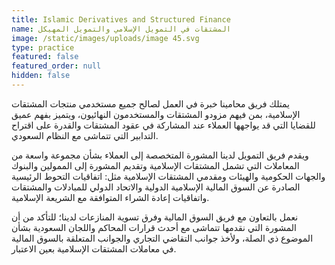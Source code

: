 ```yaml
---
title: Islamic Derivatives and Structured Finance
name: المشتقات في التمويل الإسلامي والتمويل المهيكل
image: /static/images/uploads/image 45.svg
type: practice
featured: false
featured_order: null
hidden: false
---
```

يمتلك فريق محامينا خبرة في العمل لصالح جميع مستخدمي منتجات المشتقات الإسلامية، بمن فيهم مزودو المشتقات والمستخدمون النهائيون، ويتميز بفهم عميق للقضايا التي قد يواجهها العملاء عند المشاركة في عقود المشتقات والقدرة على اقتراح التدابير التي تتماشى مع النظام السعودي.

ويقدم فريق التمويل لدينا المشورة المتخصصة إلى العملاء بشأن مجموعة واسعة من المعاملات التي تشمل المشتقات الإسلامية وتقديم المشورة إلى الممولين والبنوك والجهات الحكومية والهيئات ومقدمي المشتقات الإسلامية مثل: اتفاقيات التحوط الرئيسية الصادرة عن السوق المالية الإسلامية الدولية والاتحاد الدولي للمبادلات والمشتقات واتفاقيات إعادة الشراء المتوافقة مع الشريعة الإسلامية.

نعمل بالتعاون مع فريق السوق المالية وفرق تسوية المنازعات لدينا؛ للتأكد من أن المشورة التي نقدمها تتماشى مع أحدث قرارات المحاكم واللجان السعودية بشأن الموضوع ذي الصلة، ولأخذ جوانب التقاضي التجاري والجوانب المتعلقة بالسوق المالية في معاملات المشتقات الإسلامية بعين الاعتبار.
